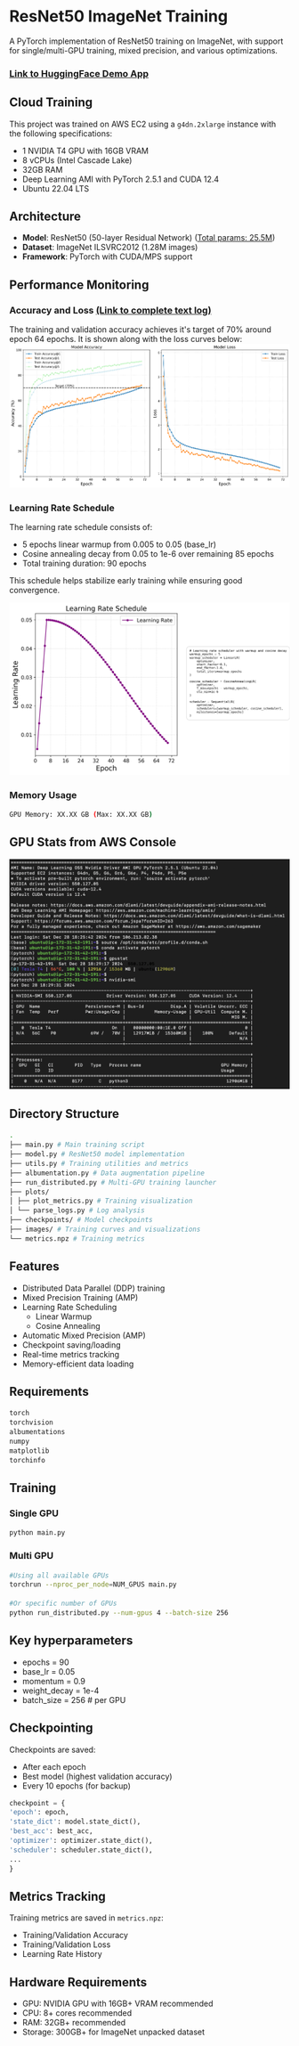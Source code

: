 # ResNet50 ImageNet Training

A PyTorch implementation of ResNet50 training on ImageNet, with support for single/multi-GPU training, mixed precision, and various optimizations.

### [Link to HuggingFace Demo App](https://huggingface.co/spaces/dhairyashil/ImageNet1k)

## Cloud Training

This project was trained on AWS EC2 using a `g4dn.2xlarge` instance with the following specifications:

- 1 NVIDIA T4 GPU with 16GB VRAM
- 8 vCPUs (Intel Cascade Lake)
- 32GB RAM
- Deep Learning AMI with PyTorch 2.5.1 and CUDA 12.4
- Ubuntu 22.04 LTS

## Architecture

- **Model**: ResNet50 (50-layer Residual Network) ([Total params: 25.5M](summary_model.md))
- **Dataset**: ImageNet ILSVRC2012 (1.28M images)
- **Framework**: PyTorch with CUDA/MPS support

## Performance Monitoring

### Accuracy and Loss [(Link to complete text log)](output.log)
The training and validation accuracy achieves it's target of 70% around epoch 64 epochs.
It is shown along with the loss curves below:
![Accuracy and Loss](plots/metrics.png)

### Learning Rate Schedule
The learning rate schedule consists of:
- 5 epochs linear warmup from 0.005 to 0.05 (base_lr)
- Cosine annealing decay from 0.05 to 1e-6 over remaining 85 epochs
- Total training duration: 90 epochs

This schedule helps stabilize early training while ensuring good convergence.

![Learning Rate Schedule](plots/learning_rate.png)

### Memory Usage
```bash
GPU Memory: XX.XX GB (Max: XX.XX GB)
```

## GPU Stats from AWS Console
![AWS GPU Stats](images/aws_screenshot.png)

## Directory Structure
```bash
.
├── main.py # Main training script
├── model.py # ResNet50 model implementation
├── utils.py # Training utilities and metrics
├── albumentation.py # Data augmentation pipeline
├── run_distributed.py # Multi-GPU training launcher
├── plots/
│ ├── plot_metrics.py # Training visualization
│ └── parse_logs.py # Log analysis
├── checkpoints/ # Model checkpoints
├── images/ # Training curves and visualizations
└── metrics.npz # Training metrics
```

## Features

- Distributed Data Parallel (DDP) training
- Mixed Precision Training (AMP)
- Learning Rate Scheduling
  - Linear Warmup
  - Cosine Annealing
- Automatic Mixed Precision (AMP)
- Checkpoint saving/loading
- Real-time metrics tracking
- Memory-efficient data loading

## Requirements
```bash
torch
torchvision
albumentations
numpy
matplotlib
torchinfo
```


## Training

### Single GPU
```bash
python main.py
```

### Multi GPU
```bash
#Using all available GPUs
torchrun --nproc_per_node=NUM_GPUS main.py

#Or specific number of GPUs
python run_distributed.py --num-gpus 4 --batch-size 256
```

## Key hyperparameters
- epochs = 90
- base_lr = 0.05
- momentum = 0.9
- weight_decay = 1e-4
- batch_size = 256 # per GPU

## Checkpointing

Checkpoints are saved:
- After each epoch
- Best model (highest validation accuracy)
- Every 10 epochs (for backup)

```python
checkpoint = {
'epoch': epoch,
'state_dict': model.state_dict(),
'best_acc': best_acc,
'optimizer': optimizer.state_dict(),
'scheduler': scheduler.state_dict(),
...
}
```

## Metrics Tracking

Training metrics are saved in `metrics.npz`:
- Training/Validation Accuracy
- Training/Validation Loss
- Learning Rate History

## Hardware Requirements

- GPU: NVIDIA GPU with 16GB+ VRAM recommended
- CPU: 8+ cores recommended
- RAM: 32GB+ recommended
- Storage: 300GB+ for ImageNet unpacked dataset


